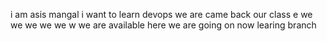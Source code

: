 
i am asis mangal
i want to learn devops
we are came back our class
e we
we we we we w
we are available here
we are going on
now learing branch
